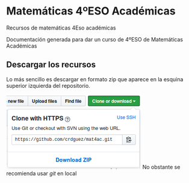 # Matemáticas 4ºESO Académicas
Recursos de matemáticas 4Eso académicas

Documentación generada para dar un curso de 4ºESO de Matemáticas Académicas

## Descargar los recursos

Lo más sencillo es descargar en formato zip que aparece en la esquina superior izquierda del repositorio. 


![imagen de descarga](./img/descargar.png)
No obstante se recomienda usar *git* en local



